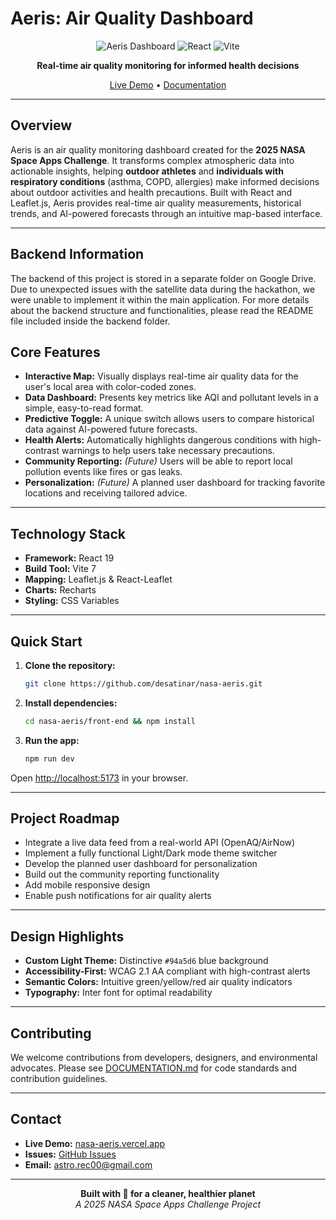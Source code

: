 # Aeris: Air Quality Dashboard

<div align="center">

![Aeris Dashboard](https://img.shields.io/badge/Status-Active-success?style=for-the-badge)
![React](https://img.shields.io/badge/React-19.1.1-blue?style=for-the-badge&logo=react)
![Vite](https://img.shields.io/badge/Vite-7.1.7-646CFF?style=for-the-badge&logo=vite)

**Real-time air quality monitoring for informed health decisions**

[Live Demo](https://nasa-aeris.vercel.app/) • [Documentation](./DOCUMENTATION.md)

</div>

---

## Overview

Aeris is an air quality monitoring dashboard created for the **2025 NASA Space Apps Challenge**. It transforms complex atmospheric data into actionable insights, helping **outdoor athletes** and **individuals with respiratory conditions** (asthma, COPD, allergies) make informed decisions about outdoor activities and health precautions. Built with React and Leaflet.js, Aeris provides real-time air quality measurements, historical trends, and AI-powered forecasts through an intuitive map-based interface.

---

## Backend Information

The backend of this project is stored in a separate folder on Google Drive. Due to unexpected issues with the satellite data during the hackathon, we were unable to implement it within the main application.
For more details about the backend structure and functionalities, please read the README file included inside the backend folder.

## Core Features

* **Interactive Map:** Visually displays real-time air quality data for the user's local area with color-coded zones.
* **Data Dashboard:** Presents key metrics like AQI and pollutant levels in a simple, easy-to-read format.
* **Predictive Toggle:** A unique switch allows users to compare historical data against AI-powered future forecasts.
* **Health Alerts:** Automatically highlights dangerous conditions with high-contrast warnings to help users take necessary precautions.
* **Community Reporting:** *(Future)* Users will be able to report local pollution events like fires or gas leaks.
* **Personalization:** *(Future)* A planned user dashboard for tracking favorite locations and receiving tailored advice.

---

## Technology Stack

* **Framework:** React 19
* **Build Tool:** Vite 7
* **Mapping:** Leaflet.js & React-Leaflet
* **Charts:** Recharts
* **Styling:** CSS Variables

---

## Quick Start

1. **Clone the repository:**
   ```bash
   git clone https://github.com/desatinar/nasa-aeris.git
   ```

2. **Install dependencies:**
   ```bash
   cd nasa-aeris/front-end && npm install
   ```

3. **Run the app:**
   ```bash
   npm run dev
   ```

Open [http://localhost:5173](http://localhost:5173) in your browser.

---

## Project Roadmap

* Integrate a live data feed from a real-world API (OpenAQ/AirNow)
* Implement a fully functional Light/Dark mode theme switcher
* Develop the planned user dashboard for personalization
* Build out the community reporting functionality
* Add mobile responsive design
* Enable push notifications for air quality alerts

---

## Design Highlights

* **Custom Light Theme:** Distinctive `#94a5d6` blue background
* **Accessibility-First:** WCAG 2.1 AA compliant with high-contrast alerts
* **Semantic Colors:** Intuitive green/yellow/red air quality indicators
* **Typography:** Inter font for optimal readability

---

## Contributing

We welcome contributions from developers, designers, and environmental advocates. Please see [DOCUMENTATION.md](./DOCUMENTATION.md) for code standards and contribution guidelines.

---

## Contact

* **Live Demo:** [nasa-aeris.vercel.app](https://nasa-aeris.vercel.app/)
* **Issues:** [GitHub Issues](https://github.com/desatinar/nasa-aeris/issues)
* **Email:** astro.rec00@gmail.com

---

<div align="center">

**Built with 💙 for a cleaner, healthier planet**  
*A 2025 NASA Space Apps Challenge Project*

</div>

